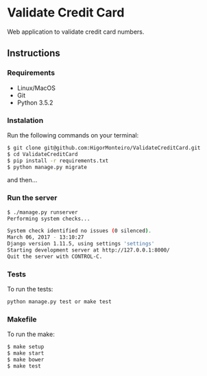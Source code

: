 # Validate Credit Card #

Web application to validate credit card numbers.


## Instructions

### Requirements

- Linux/MacOS
- Git
- Python 3.5.2

### Instalation

Run the following commands on your terminal:

```bash
$ git clone git@github.com:HigorMonteiro/ValidateCreditCard.git
$ cd ValidateCreditCard
$ pip install -r requirements.txt
$ python manage.py migrate
```

and then...

### Run the server

```bash
$ ./manage.py runserver
Performing system checks...

System check identified no issues (0 silenced).
March 06, 2017 - 13:10:27
Django version 1.11.5, using settings 'settings'
Starting development server at http://127.0.0.1:8000/
Quit the server with CONTROL-C.
```

### Tests

To run the tests:

```bash
python manage.py test or make test
```
### Makefile

To run the make:

```bash
$ make setup
$ make start
$ make bower
$ make test

```
